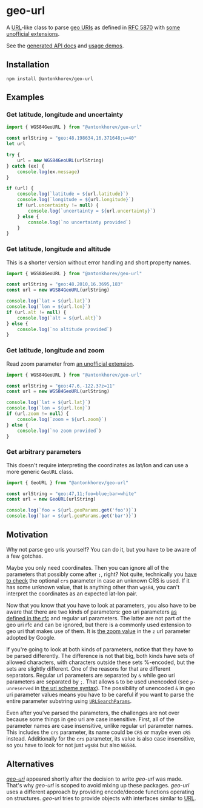 # geo-url

A [URL](https://developer.mozilla.org/en-US/docs/Web/API/URL)-like class to parse [geo URIs](https://en.wikipedia.org/wiki/Geo_URI_scheme) as defined in [RFC 5870](https://datatracker.ietf.org/doc/html/rfc5870) with [some unofficial extensions](https://developer.android.com/guide/components/intents-common#Maps).

See the [generated API docs](https://antonkhorev.github.io/geo-url/) and [usage demos](https://antonkhorev.github.io/geo-url/demos/).

## Installation

```
npm install @antonkhorev/geo-url
```

## Examples

### Get latitude, longitude and uncertainty

```js
import { WGS84GeoURL } from "@antonkhorev/geo-url"

const urlString = "geo:48.198634,16.371648;u=40"
let url

try {
	url = new WGS84GeoURL(urlString)
} catch (ex) {
	console.log(ex.message)
}

if (url) {
	console.log(`latitude = ${url.latitude}`)
	console.log(`longitude = ${url.longitude}`)
	if (url.uncertainty != null) {
		console.log(`uncertainty = ${url.uncertainty}`)
	} else {
		console.log(`no uncertainty provided`)
	}
}
```

### Get latitude, longitude and altitude

This is a shorter version without error handling and short property names.

```js
import { WGS84GeoURL } from "@antonkhorev/geo-url"

const urlString = "geo:48.2010,16.3695,183"
const url = new WGS84GeoURL(urlString)

console.log(`lat = ${url.lat}`)
console.log(`lon = ${url.lon}`)
if (url.alt != null) {
	console.log(`alt = ${url.alt}`)
} else {
	console.log(`no altitude provided`)
}
```

### Get latitude, longitude and zoom

Read zoom parameter from [an unofficial extension](https://developer.android.com/guide/components/intents-common#Maps).

```js
import { WGS84GeoURL } from "@antonkhorev/geo-url"

const urlString = "geo:47.6,-122.3?z=11"
const url = new WGS84GeoURL(urlString)

console.log(`lat = ${url.lat}`)
console.log(`lon = ${url.lon}`)
if (url.zoom != null) {
	console.log(`zoom = ${url.zoom}`)
} else {
	console.log(`no zoom provided`)
}
```

### Get arbitrary parameters

This doesn't require interpreting the coordinates as lat/lon and can use a more generic `GeoURL` class.

```js
import { GeoURL } from "@antonkhorev/geo-url"

const urlString = "geo:47,11;foo=blue;bar=white"
const url = new GeoURL(urlString)

console.log(`foo = ${url.geoParams.get('foo')}`)
console.log(`bar = ${url.geoParams.get('bar')}`)
```

## Motivation

Why not parse geo uris yourself? You can do it, but you have to be aware of a few gotchas.

Maybe you only need coordinates. Then you can ignore all of the parameters that possibly come after `;`, right? Not quite, technically you [have to check](https://datatracker.ietf.org/doc/html/rfc5870#section-3.4.1) the optional `crs` parameter in case an unknown CRS is used. If it has some unknown value, that is anything other than `wgs84`, you can't interpret the coordinates as an expected lat-lon pair.

Now that you know that you have to look at parameters, you also have to be aware that there are two kinds of parameters: geo uri parameters [as defined in the rfc](https://datatracker.ietf.org/doc/html/rfc5870#section-3.3) and regular url parameters. The latter are not part of the geo uri rfc and can be ignored, but there is a commonly used extension to geo uri that makes use of them. It is [the zoom value](https://developers.google.com/maps/documentation/urls/android-intents#display-a-map) in the `z` url parameter adopted by Google.

If you're going to look at both kinds of parameters, notice that they have to be parsed differently. The difference is not that big, both kinds have sets of allowed characters, with characters outside these sets %-encoded, but the sets are slightly different. One of the reasons for that are different separators. Regular url parameters are separated by `&` while geo uri parameters are separated by `;`. That allows `&` to be used unencoded (see `p-unreserved` in [the uri scheme syntax](https://datatracker.ietf.org/doc/html/rfc5870#section-3.3)). The possibility of unencoded `&` in geo uri parameter values means you have to be careful if you want to parse the entire parameter substring using [`URLSearchParams`](https://developer.mozilla.org/en-US/docs/Web/API/URLSearchParams).

Even after you've parsed the parameters, the challenges are not over because some things in geo uri are case insensitive. First, all of the parameter names are case insensitive, unlike regular url parameter names. This includes the `crs` parameter, its name could be `CRS` or maybe even `cRS` instead. Additionally for the `crs` parameter, its value is also case insensitive, so you have to look for not just `wgs84` but also `WGS84`.

## Alternatives

*[geo-uri](https://www.npmjs.com/package/geo-uri)* appeared shortly after the decision to write *geo-url* was made. That's why *geo-url* is scoped to avoid mixing up these packages. *geo-uri* uses a different approach by providing encode/decode functions operating on structures. *geo-url* tries to provide objects with interfaces similar to [URL](https://developer.mozilla.org/en-US/docs/Web/API/URL).
